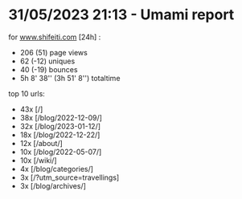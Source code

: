 # 31/05/2023 21:13 - Umami report
for www.shifeiti.com [24h] :

 - 206 (51) page views
 - 62 (-12) uniques
 - 40 (-19) bounces
 - 5h 8' 38'' (3h 51' 8'') totaltime


top 10 urls:
 - 43x [/]
 - 38x [/blog/2022-12-09/]
 - 32x [/blog/2023-01-12/]
 - 18x [/blog/2022-12-22/]
 - 12x [/about/]
 - 10x [/blog/2022-05-07/]
 - 10x [/wiki/]
 - 4x [/blog/categories/]
 - 3x [/?utm_source=travellings]
 - 3x [/blog/archives/]


